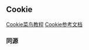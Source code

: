## Cookie
[Cookie菜鸟教程](https://www.runoob.com/js/js-cookies.html)
[Cookie参考文档](https://www.huaweicloud.com/articles/1fc680259d851614b628c25f3be3dda7.html)  

### 同源